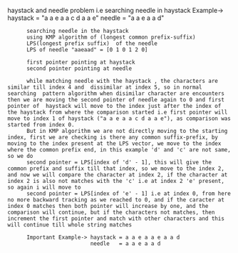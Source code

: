 haystack and needle problem i.e searching needle in haystack
Example-> haystack = "a a e a a c d a a e"
          needle =   "a a e a a d"

          searching needle in the haystack
          using KMP algorithm of (longest common prefix-suffix)
          LPS(longest prefix suffix)  of the needle
          LPS of needle "aaeaad" = [0 1 0 1 2 0]

          first pointer pointing at haystack
          second pointer pointing at needle

          while matching needle with the haystack , the characters are similar till index 4 and  dissimilar at index 5, so in normal searching  pattern algorithm when disimilar character are encounters then we are moving the second pointer of needle again to 0 and first pointer of  haystack will move to the index just after the index of the haystack from where the comparison started i.e first pointer will move to index 1 of haystack ("a a e a a c d a a e"), as comparison was started from index 0.
          But in KMP algorithm we are not directly moving to the starting index, first we are checking is there any common suffix-prefix, by moving to the index present at the LPS vector, we move to the index where the common prefix end, in this example 'd' and 'c' are not same, so we do
          second pointer = LPS[index of 'd' - 1], this will give the common prefix and suffix till that index, so we move to the index 2, and now we will compare the character at index 2, if the character at index 2 is also not matches with the 'c' i.e at index 2 'e' present, so again i will move to
          second pointer = LPS[index of 'e' - 1] i.e at index 0, from here no more backward tracking as we reached to 0, and if the caracter at index 0 matches then both pointer will increase by one, and the comparison will continue, but if the characters not matches, then increment the first pointer and match with other characters and this will continue till whole string matches

          Important Example-> haystack = a a e a a e a a d
                              needle   = a a e a a d
